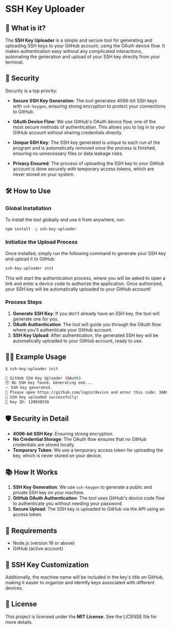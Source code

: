 # SSH Key Uploader

## 🚀 What is it?

The **SSH Key Uploader** is a simple and secure tool for generating and uploading SSH keys to your GitHub account, using the OAuth device flow. It makes authentication easy without any complicated interactions, automating the generation and upload of your SSH key directly from your terminal.

## 🔐 Security

Security is a top priority:

- **Secure SSH Key Generation**: The tool generates 4096-bit SSH keys with `ssh-keygen`, ensuring strong encryption to protect your connections to GitHub.
- **OAuth Device Flow**: We use GitHub's OAuth device flow, one of the most secure methods of authentication. This allows you to log in to your GitHub account without sharing credentials directly.

- **Unique SSH Key**: The SSH key generated is unique to each run of the program and is automatically removed once the process is finished, ensuring no unnecessary files or data leakage risks.

- **Privacy Ensured**: The process of uploading the SSH key to your GitHub account is done securely with temporary access tokens, which are never stored on your system.

## 🛠️ How to Use

### Global Installation

To install the tool globally and use it from anywhere, run:

```bash
npm install -g ssh-key-uploader
```

### Initialize the Upload Process

Once installed, simply run the following command to generate your SSH key and upload it to GitHub:

```bash
ssh-key-uploader init
```

This will start the authentication process, where you will be asked to open a link and enter a device code to authorize the application. Once authorized, your SSH key will be automatically uploaded to your GitHub account!

### Process Steps

1. **Generate SSH Key**: If you don't already have an SSH key, the tool will generate one for you.
2. **OAuth Authentication**: The tool will guide you through the OAuth flow where you'll authenticate your GitHub account.
3. **SSH Key Upload**: After authentication, the generated SSH key will be automatically uploaded to your GitHub account, ready to use.

## 🧑‍💻 Example Usage

```bash
$ ssh-key-uploader init

🔐 GitHub SSH Key Uploader (OAuth)
📦 No SSH key found. Generating one...
✅ SSH key generated.
🔐 Please open https://github.com/login/device and enter this code: 3ABC-D1E1
🚀 SSH key uploaded successfully!
📎 Key ID: 120938539
```

## 🛡️ Security in Detail

- **4096-bit SSH Key**: Ensuring strong encryption.
- **No Credential Storage**: The OAuth flow ensures that no GitHub credentials are stored locally.
- **Temporary Token**: We use a temporary access token for uploading the key, which is never stored on your device.

## 📚 How It Works

1. **SSH Key Generation**: We use `ssh-keygen` to generate a public and private SSH key on your machine.
2. **GitHub OAuth Authentication**: The tool uses GitHub's device code flow to authenticate you without needing your password.
3. **Secure Upload**: The SSH key is uploaded to GitHub via the API using an access token.

## 🔧 Requirements

- Node.js (version 16 or above)
- GitHub (active account)

## 🎨 SSH Key Customization

Additionally, the machine name will be included in the key's title on GitHub, making it easier to organize and identify keys associated with different devices.

## 📝 License

This project is licensed under the **MIT License**. See the LICENSE file for more details.
